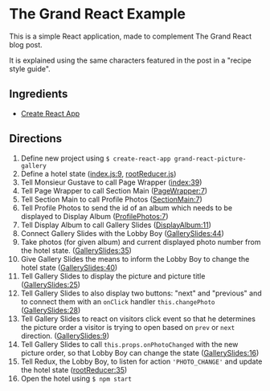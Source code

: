 # The Grand React Example
This is a simple React application,
made to complement The Grand React blog post.

It is explained using the same characters featured in the post in a "recipe style guide".

## Ingredients
- [Create React App](https://github.com/facebookincubator/create-react-app)

## Directions
1. Define new project using `$ create-react-app grand-react-picture-gallery`
1. Define a hotel state ([index.js:9](src/index.js#L6), [rootReducer.js](src/rootReducer.js))
1. Tell Monsieur Gustave to call Page Wrapper ([index:39](src/index.js#L39))
1. Tell Page Wrapper to call Section Main ([PageWrapper:7](src/PageWrapper.js#L7))
1. Tell Section Main to call Profile Photos ([SectionMain:7](src/SectionMain.js#L7))
1. Tell Profile Photos to send the id of an album which needs to be displayed to Display Album ([ProfilePhotos:7](src/ProfilePhotos.js#L7))
1. Tell Display Album to call Gallery Slides ([DisplayAlbum:11](src/DisplayAlbum.js#L11))
1. Connect Gallery Slides with the Lobby Boy ([GallerySlides:44](src/DisplayAlbum.js#L44))
1. Take photos (for given album) and current displayed photo number from the hotel state. ([GallerySlides:35](src/DisplayAlbum.js#L35))
1. Give Gallery Slides the means to inform the Lobby Boy to change the hotel state ([GallerySlides:40](src/DisplayAlbum.js#L40))
1. Tell Gallery Slides to display the picture and picture title ([GallerySlides:25](src/GallerySlides.js#L25))
1. Tell Gallery Slides to also display two buttons: "next" and "previous" and to connect them with an `onClick` handler `this.changePhoto` ([GallerySlides:28](src/GallerySlides.js#L28))
1. Tell Gallery Slides to react on visitors click event so that he determines the picture order a visitor is trying to open based on `prev` or `next` direction. ([GallerySlides:9](src/GallerySlides.js#L9))
1. Tell Gallery Slides to call `this.props.onPhotoChanged` with the new picture order, so that Lobby Boy can change the state ([GallerySlides:16](src/GallerySlides.js#L16))
1. Tell Redux, the Lobby Boy, to listen for action `'PHOTO_CHANGE'` and update the hotel state ([rootReducer:35](src/rootReducer.js#L35))
1. Open the hotel using `$ npm start`
